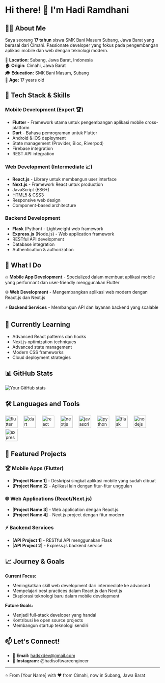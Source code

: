 # Hi there! 👋 I'm Hadi Ramdhani

## 👨‍💻 About Me

Saya seorang **17 tahun** siswa SMK Bani Masum Subang, Jawa Barat yang berasal dari Cimahi. Passionate developer yang fokus pada pengembangan aplikasi mobile dan web dengan teknologi modern.

📍 **Location:** Subang, Jawa Barat, Indonesia  
🏠 **Origin:** Cimahi, Jawa Barat  
🎓 **Education:** SMK Bani Masum, Subang  
🎂 **Age:** 17 years old

## 🚀 Tech Stack & Skills

### Mobile Development (Expert 🏆)
- **Flutter** - Framework utama untuk pengembangan aplikasi mobile cross-platform
- **Dart** - Bahasa pemrograman untuk Flutter
- Android & iOS deployment
- State management (Provider, Bloc, Riverpod)
- Firebase integration
- REST API integration

### Web Development (Intermediate 📈)
- **React.js** - Library untuk membangun user interface
- **Next.js** - Framework React untuk production
- JavaScript (ES6+)
- HTML5 & CSS3
- Responsive web design
- Component-based architecture

### Backend Development
- **Flask** (Python) - Lightweight web framework
- **Express.js** (Node.js) - Web application framework
- RESTful API development
- Database integration
- Authentication & authorization

## 💼 What I Do

🔥 **Mobile App Development** - Specialized dalam membuat aplikasi mobile yang performant dan user-friendly menggunakan Flutter

🌐 **Web Development** - Mengembangkan aplikasi web modern dengan React.js dan Next.js

⚡ **Backend Services** - Membangun API dan layanan backend yang scalable

## 🌱 Currently Learning

- Advanced React patterns dan hooks
- Next.js optimization techniques  
- Advanced state management
- Modern CSS frameworks
- Cloud deployment strategies

## 📊 GitHub Stats

![Your GitHub stats](https://github-readme-stats.vercel.app/api?username=yourusername&show_icons=true&theme=radical)

## 🛠️ Languages and Tools

<div align="left">
<img src="https://cdn.jsdelivr.net/gh/devicons/devicon/icons/flutter/flutter-original.svg" height="40" alt="flutter logo" />
<img width="12" />
<img src="https://cdn.jsdelivr.net/gh/devicons/devicon/icons/dart/dart-original.svg" height="40" alt="dart logo" />
<img width="12" />
<img src="https://cdn.jsdelivr.net/gh/devicons/devicon/icons/react/react-original.svg" height="40" alt="react logo" />
<img width="12" />
<img src="https://cdn.jsdelivr.net/gh/devicons/devicon/icons/nextjs/nextjs-original.svg" height="40" alt="nextjs logo" />
<img width="12" />
<img src="https://cdn.jsdelivr.net/gh/devicons/devicon/icons/javascript/javascript-original.svg" height="40" alt="javascript logo" />
<img width="12" />
<img src="https://cdn.jsdelivr.net/gh/devicons/devicon/icons/python/python-original.svg" height="40" alt="python logo" />
<img width="12" />
<img src="https://cdn.jsdelivr.net/gh/devicons/devicon/icons/flask/flask-original.svg" height="40" alt="flask logo" />
<img width="12" />
<img src="https://cdn.jsdelivr.net/gh/devicons/devicon/icons/nodejs/nodejs-original.svg" height="40" alt="nodejs logo" />
<img width="12" />
<img src="https://cdn.jsdelivr.net/gh/devicons/devicon/icons/express/express-original.svg" height="40" alt="express logo" />
</div>

## 📱 Featured Projects

### 🏆 Mobile Apps (Flutter)
- **[Project Name 1]** - Deskripsi singkat aplikasi mobile yang sudah dibuat
- **[Project Name 2]** - Aplikasi lain dengan fitur-fitur unggulan

### 🌐 Web Applications (React/Next.js)  
- **[Project Name 3]** - Web application dengan React.js
- **[Project Name 4]** - Next.js project dengan fitur modern

### ⚡ Backend Services
- **[API Project 1]** - RESTful API menggunakan Flask
- **[API Project 2]** - Express.js backend service

## 📈 Journey & Goals

**Current Focus:**
- Meningkatkan skill web development dari intermediate ke advanced
- Mempelajari best practices dalam React.js dan Next.js
- Eksplorasi teknologi baru dalam mobile development

**Future Goals:**
- Menjadi full-stack developer yang handal
- Kontribusi ke open source projects
- Membangun startup teknologi sendiri

## 📫 Let's Connect!

- 📧 **Email:** hadsxdev@gmail.com
- 📱 **Instagram:** @hadisoftwareengineer

---

⭐️ From [Your Name] with ❤️ from Cimahi, now in Subang, Jawa Barat
